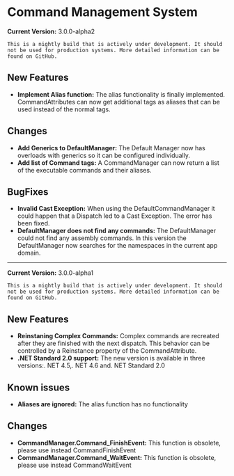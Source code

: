 # Command Management System

__Current Version:__ 3.0.0-alpha2

    This is a nightly build that is actively under development. It should not be used for production systems. More detailed information can be found on GitHub.

## New Features
 * __Implement Alias function:__ The alias functionality is finally implemented. CommandAttributes can now get additional tags as aliases that can be used instead of the normal tags.

## Changes

 * __Add Generics to DefaultManager:__ The Default Manager now has overloads with generics so it can be configured individually.
 * __Add list of Command tags:__ A CommandManager can now return a list of the executable commands and their aliases.

## BugFixes

 * __Invalid Cast Exception:__ When using the DefaultCommandManager it could happen that a Dispatch led to a Cast Exception. The error has been fixed.
 * __DefaultManager does not find any commands:__ The DefaultManager could not find any assembly commands. In this version the DefaultManager now searches for  the namespaces in the current app domain.

---

__Current Version:__ 3.0.0-alpha1

    This is a nightly build that is actively under development. It should not be used for production systems. More detailed information can be found on GitHub.

## New Features

* __Reinstaning Complex Commands:__ Complex commands are recreated after they are finished with the next dispatch. This behavior can be controlled by a Reinstance property of the CommandAttribute.
* __.NET Standard 2.0 support:__ The new version is available in three versions:. NET 4.5,. NET 4.6 and. NET Standard 2.0

## Known issues

* __Aliases are ignored:__ The alias function has no functionality

## Changes

* __CommandManager.Command_FinishEvent:__ This function is obsolete, please use instead CommandFinishEvent
* __CommandManager.Command_WaitEvent:__ This function is obsolete, please use instead CommandWaitEvent